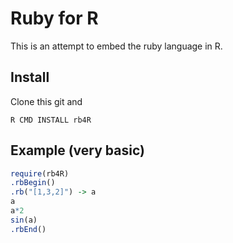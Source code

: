 # Ruby for R

This is an attempt to embed the ruby language in R.

## Install

Clone this git and

	R CMD INSTALL rb4R

## Example (very basic)
```{.R execute="false"}
require(rb4R)
.rbBegin()
.rb("[1,3,2]") -> a
a
a*2
sin(a)
.rbEnd()
```
